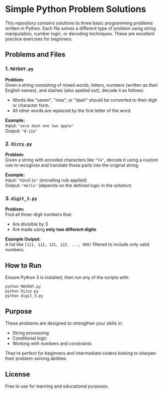 # Simple Python Problem Solutions

This repository contains solutions to three basic programming problems written in Python. Each file solves a different type of problem using string manipulation, number logic, or decoding techniques. These are excellent practice exercises for beginners.

## Problems and Files

### 1. `MAYDAY.py`
**Problem:**  
Given a string consisting of mixed words, letters, numbers (written as their English names), and dashes (also spelled out), decode it as follows:
- Words like "seven", "nine", or "dash" should be converted to their digit or character form.
- All other words are replaced by the first letter of the word.

**Example:**  
Input: `"zero dash one two apple"`  
Output: `"0-12a"`

### 2. `Dizzy.py`
**Problem:**  
Given a string with encoded characters like `"T4"`, decode it using a custom rule to recognize and translate those parts into the original string.

**Example:**  
Input: `"H2e3l1o"` (encoding rule applied)  
Output: `"Hello"` (depends on the defined logic in the solution)

### 3. `digit_3.py`
**Problem:**  
Find all three-digit numbers that:
- Are divisible by 3
- Are made using **only two different digits**

**Example Output:**  
A list like `[111, 112, 121, 122, ..., 999]` filtered to include only valid numbers.

## How to Run

Ensure Python 3 is installed, then run any of the scripts with:

```bash
python MAYDAY.py
python Dizzy.py
python digit_3.py
```

## Purpose

These problems are designed to strengthen your skills in:
- String processing
- Conditional logic
- Working with numbers and constraints

They’re perfect for beginners and intermediate coders looking to sharpen their problem-solving abilities.

## License

Free to use for learning and educational purposes.
